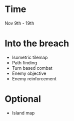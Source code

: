 # Time
Nov 9th - 19th
# Into the breach
* Isometric tilemap
* Path finding
* Turn based combat
* Enemy objective
* Enemy reinforcement
# Optional
* Island map